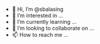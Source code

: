- 👋 Hi, I’m @sbalasing
- 👀 I’m interested in ...
- 🌱 I’m currently learning ...
- 💞️ I’m looking to collaborate on ...
- 📫 How to reach me ...

<!---
sbalasing/sbalasing is a ✨ special ✨ repository because its `README.md` (this file) appears on your GitHub profile.
You can click the Preview link to take a look at your changes.
--->
